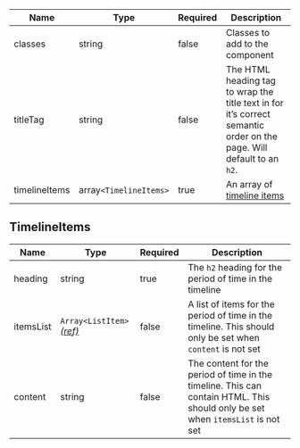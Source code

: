 | Name          | Type                   | Required | Description                                                                                                          |
| ------------- | ---------------------- | -------- | -------------------------------------------------------------------------------------------------------------------- |
| classes       | string                 | false    | Classes to add to the component                                                                                      |
| titleTag      | string                 | false    | The HTML heading tag to wrap the title text in for it’s correct semantic order on the page. Will default to an `h2`. |
| timelineItems | array`<TimelineItems>` | true     | An array of [timeline items](#timelineitems)                                                                         |

## TimelineItems

| Name      | Type                                                        | Required | Description                                                                                                                    |
| --------- | ----------------------------------------------------------- | -------- | ------------------------------------------------------------------------------------------------------------------------------ |
| heading   | string                                                      | true     | The `h2` heading for the period of time in the timeline                                                                        |
| itemsList | `Array<ListItem>` [_(ref)_](/foundations/typography/#lists) | false    | A list of items for the period of time in the timeline. This should only be set when `content` is not set                      |
| content   | string                                                      | false    | The content for the period of time in the timeline. This can contain HTML. This should only be set when `itemsList` is not set |
